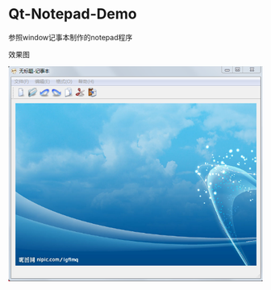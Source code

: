 # Qt-Notepad-Demo

参照window记事本制作的notepad程序

效果图

![image](https://github.com/demongel/Qt-Notepad-Demo/blob/master/notepad.png)
